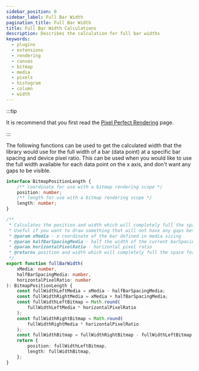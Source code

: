 ```yaml
---
sidebar_position: 0
sidebar_label: Full Bar Width
pagination_title: Full Bar Width
title: Full Bar Width Calculations
description: Describes the calculation for full bar widths
keywords:
  - plugins
  - extensions
  - rendering
  - canvas
  - bitmap
  - media
  - pixels
  - histogram
  - column
  - width
---
```


:::tip

It is recommend that you first read the [Pixel Perfect Rendering](../index.md) page.

:::

The following functions can be used to get the calculated width that the library would use for the full width of a bar (data point) at a specific bar spacing and device pixel ratio. This can be used when you would like to use the full width available for each data point on the x axis, and don't want any gaps to be visible.

```typescript
interface BitmapPositionLength {
    /** coordinate for use with a bitmap rendering scope */
    position: number;
    /** length for use with a bitmap rendering scope */
    length: number;
}

/**
 * Calculates the position and width which will completely full the space for the bar.
 * Useful if you want to draw something that will not have any gaps between surrounding bars.
 * @param xMedia - x coordinate of the bar defined in media sizing
 * @param halfBarSpacingMedia - half the width of the current barSpacing (un-rounded)
 * @param horizontalPixelRatio - horizontal pixel ratio
 * @returns position and width which will completely full the space for the bar
 */
export function fullBarWidth(
    xMedia: number,
    halfBarSpacingMedia: number,
    horizontalPixelRatio: number
): BitmapPositionLength {
    const fullWidthLeftMedia = xMedia - halfBarSpacingMedia;
    const fullWidthRightMedia = xMedia + halfBarSpacingMedia;
    const fullWidthLeftBitmap = Math.round(
        fullWidthLeftMedia * horizontalPixelRatio
    );
    const fullWidthRightBitmap = Math.round(
        fullWidthRightMedia * horizontalPixelRatio
    );
    const fullWidthBitmap = fullWidthRightBitmap - fullWidthLeftBitmap;
    return {
        position: fullWidthLeftBitmap,
        length: fullWidthBitmap,
    };
}
```
